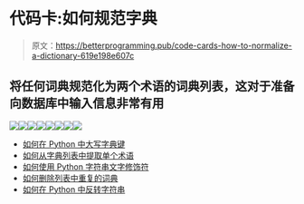 # 代码卡:如何规范字典

> 原文：<https://betterprogramming.pub/code-cards-how-to-normalize-a-dictionary-619e198e607c>

## 将任何词典规范化为两个术语的词典列表，这对于准备向数据库中输入信息非常有用

![](img/46e6b5a22e2464559d0623ad2ed66411.png)![](img/58fce0bd4a00c5704507846a3da29153.png)![](img/89601a91201c8635afd60857a27193cd.png)![](img/130a8f03737fce4a485615e451cf2ab9.png)![](img/2cdf7d014dd0c68f5f0ea961dc1967fd.png)![](img/0795d262dba01b15492224ed8eabfe0a.png)![](img/c85176bc1d82ec4d2d0729ddc568df78.png)![](img/32ae883d14e4994684728b1f9afa6feb.png)

*   [如何在 Python 中大写字典键](https://medium.com/better-programming/code-cards-how-to-upper-case-dictionary-keys-in-python-26eb7cef33cc)
*   [如何从字典列表中提取单个术语](https://medium.com/better-programming/how-to-extract-a-single-term-from-a-list-of-dictionaries-c1c6c959dfed)
*   [如何使用 Python 字符串文字修饰符](https://medium.com/better-programming/code-cards-how-to-use-python-string-literal-modifiers-19551a600074)
*   [如何删除列表中重复的词典](https://medium.com/better-programming/how-to-remove-duplicate-dictionaries-in-a-list-df8d75abb24)
*   [如何在 Python 中反转字符串](https://medium.com/better-programming/how-to-reverse-a-string-in-python-6ebb0cb2a99c)